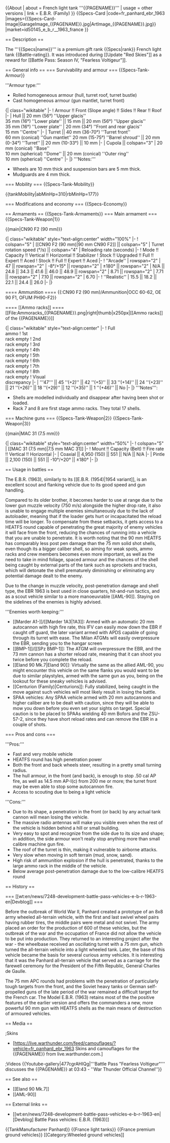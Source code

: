 {{About
| about = French light tank '''{{PAGENAME}}'''
| usage = other versions
| link = E.B.R. (Family)
}}
{{Specs-Card
|code=fr_panhard_ebr_1963
|images={{Specs-Card-Image|GarageImage_{{PAGENAME}}.jpg|ArtImage_{{PAGENAME}}.jpg}}
|market=id50145_e_b_r__1963_france
}}

== Description ==
<!-- ''In the description, the first part should be about the history of the creation and combat usage of the vehicle, as well as its key features. In the second part, tell the reader about the ground vehicle in the game. Insert a screenshot of the vehicle, so that if the novice player does not remember the vehicle by name, he will immediately understand what kind of vehicle the article is talking about.'' -->
The '''{{Specs|name}}''' is a premium gift rank {{Specs|rank}} French light tank {{Battle-rating}}. It was introduced during [[Update "Red Skies"]] as a reward for [[Battle Pass: Season IV, "Fearless Voltigeur"]].

== General info ==
=== Survivability and armour ===
{{Specs-Tank-Armour}}
<!-- ''Describe armour protection. Note the most well protected and key weak areas. Appreciate the layout of modules as well as the number and location of crew members. Is the level of armour protection sufficient, is the placement of modules helpful for survival in combat? If necessary use a visual template to indicate the most secure and weak zones of the armour.'' -->
'''Armour type:'''

* Rolled homogeneous armour (hull, turret roof, turret bustle)
* Cast homogeneous armour (gun mantlet, turret front)

{| class="wikitable"
|-
! Armour !! Front (Slope angle) !! Sides !! Rear !! Roof
|-
| Hull || 20 mm (56°) ''Upper glacis'' <br> 35 mm (16°) ''Lower plate'' || 15 mm || 20 mm (56°) ''Upper glacis'' <br> 35 mm (16°) ''Lower plate''
| 20 mm (34°) ''Front and rear glacis'' <br> 15 mm ''Centre''
|-
| Turret || 40 mm (36-70°) ''Turret front''  <br> 60 mm (conical) ''Gun mantlet'' 20 mm (15-75°) ''Barrel shroud'' || 20 mm (0-34°) ''Turret'' || 20 mm (10-33°) || 10 mm
|-
| Cupola || colspan="3" | 20 mm (conical) ''Base'' <br> 10 mm (spherical) ''Dome'' || 20 mm (conical) ''Outer ring'' <br> 10 mm (spherical) ''Centre''
|-
|}
'''Notes:'''

* Wheels are 10 mm thick and suspension bars are 5 mm thick.
* Mudguards are 4 mm thick.

=== Mobility ===
{{Specs-Tank-Mobility}}
<!-- ''Write about the mobility of the ground vehicle. Estimate the specific power and manoeuvrability, as well as the maximum speed forwards and backwards.'' -->

{{tankMobility|abMinHp=310|rbMinHp=177}}

=== Modifications and economy ===
{{Specs-Economy}}

== Armaments ==
{{Specs-Tank-Armaments}}
=== Main armament ===
{{Specs-Tank-Weapon|1}}
<!-- ''Give the reader information about the characteristics of the main gun. Assess its effectiveness in a battle based on the reloading speed, ballistics and the power of shells. Do not forget about the flexibility of the fire, that is how quickly the cannon can be aimed at the target, open fire on it and aim at another enemy. Add a link to the main article on the gun: <code><nowiki>{{main|Name of the weapon}}</nowiki></code>. Describe in general terms the ammunition available for the main gun. Give advice on how to use them and how to fill the ammunition storage.'' -->
{{main|CN90 F2 (90 mm)}}

{| class="wikitable" style="text-align:center" width="100%"
|-
! colspan="5" | [[CN90 F2 (90 mm)|90 mm CN90 F2]] || colspan="5" | Turret rotation speed (°/s) || colspan="4" | Reloading rate (seconds)
|-
! Mode !! Capacity !! Vertical !! Horizontal !! Stabilizer
! Stock !! Upgraded !! Full !! Expert !! Aced
! Stock !! Full !! Expert !! Aced
|-
! ''Arcade''
| rowspan="2" | 47 || rowspan="2" | -8°/+15° || rowspan="2" | ±180° || rowspan="2" | N/A || 24.8 || 34.3 || 41.6 || 46.0 || 48.9 || rowspan="2" | 8.71 || rowspan="2" | 7.71 || rowspan="2" | 7.10 || rowspan="2" | 6.70
|-
! ''Realistic''
| 15.5 || 18.2 || 22.1 || 24.4 || 26.0
|-
|}

==== Ammunition ====
{{:CN90 F2 (90 mm)/Ammunition|OCC 60-62, OE 90 F1, OFUM PH90-F2}}

==== [[Ammo racks]] ====
[[File:Ammoracks_{{PAGENAME}}.png|right|thumb|x250px|[[Ammo racks]] of the {{PAGENAME}}]]
<!-- '''Last updated: 2.25.1.112''' -->
{| class="wikitable" style="text-align:center"
|-
! Full<br>ammo
! 1st<br>rack empty
! 2nd<br>rack empty
! 3rd<br>rack empty
! 4th<br>rack empty
! 5th<br>rack empty
! 6th<br>rack empty
! 7th<br>rack empty
! 8th<br>rack empty
! Visual<br>discrepancy
|-
| '''47''' || 45&nbsp;''(+2)'' || 42&nbsp;''(+5)'' || 33&nbsp;''(+14)'' || 24&nbsp;''(+23)'' || 21&nbsp;''(+26)'' || 18&nbsp;''(+29)'' || 12&nbsp;''(+35)'' || 1&nbsp;''(+46)'' || No
|-
|}
'''Notes''':

* Shells are modelled individually and disappear after having been shot or loaded.
* Rack 7 and 8 are first stage ammo racks. They total 17 shells.

=== Machine guns ===
{{Specs-Tank-Weapon|2}}
{{Specs-Tank-Weapon|3}}
<!-- ''Offensive and anti-aircraft machine guns not only allow you to fight some aircraft but also are effective against lightly armoured vehicles. Evaluate machine guns and give recommendations on its use.'' -->
{{main|MAC 31 (7.5 mm)}}

{| class="wikitable" style="text-align:center" width="50%"
|-
! colspan="5" | [[MAC 31 (7.5 mm)|7.5 mm MAC 31]]
|-
! Mount !! Capacity (Belt) !! Fire rate !! Vertical !! Horizontal
|-
| Coaxial || 4,950 (150) || 551 || N/A || N/A
|-
| Pintle || 2,100 (150) || 551 || -10°/+20° || ±180°
|-
|}

== Usage in battles ==
<!-- ''Describe the tactics of playing in the vehicle, the features of using vehicles in the team and advice on tactics. Refrain from creating a "guide" - do not impose a single point of view but instead give the reader food for thought. Describe the most dangerous enemies and give recommendations on fighting them. If necessary, note the specifics of the game in different modes (AB, RB, SB).'' -->
The E.B.R. (1963), similarly to its [[E.B.R. (1954)|1954 variant]], is an excellent scout and flanking vehicle due to its good speed and gun handling.

Compared to its older brother, it becomes harder to use at range due to the lower gun muzzle velocity (750 m/s) alongside the higher drop rate, it also is unable to engage multiple enemies simultaneously due to the lack of autoloader, meaning that if the loader gets hurt or incapacitated the reload time will be longer. To compensate from these setbacks, it gets access to a HEATFS round capable of penetrating the great majority of enemy vehicles it will face from the front, reducing the chances of running into a vehicle that you are unable to penetrate. It is worth noting that the 90 mm HEATFS has comparably less post pen damage than the 75 mm solid shot shells, even though its a bigger caliber shell, so aiming for weak spots, ammo racks and crew members becomes even more important, as well as the need to take in mind foliage, spaced armour and the chances of the shell being caught by external parts of the tank such as sprockets and tracks, which will detonate the shell prematurely diminishing or eliminating any potential damage dealt to the enemy.

Due to the change in muzzle velocity, post-penetration damage and shell type, the EBR 1963 is best used in close quarters, hit-and-run tactics, and as a scout vehicle similar to a more manoeuvrable [[AML-90]]. Staying on the sidelines of the enemies is highly advised.

'''Enemies worth keeping:'''

* [[Marder A1-]]/[[Marder 1A3|1A3]]: Armed with an automatic 20 mm autocannon with high fire rate, this IFV can easily mow down the EBR if caught off guard, the later variant armed with APDS capable of going through its turret with ease. The Milan ATGMs will easily overpressure the EBR, sending you to the hangar screen
* [[BMP-1]]/[[SPz BMP-1]]: The ATGM will overpressure the EBR, and the 73 mm cannon has a shorter reload rate, meaning that it can shoot you twice before you complete the reload.
* [[Eland 90 Mk.7|Eland 90]]: Virtually the same as the allied AML-90, you might encounter this vehicle on the same flanks you would want to be due to similar playstyles, armed with the same gun as you, being on the lookout for these sneaky vehicles is advised.
* [[Centurion (Family)|Centurions]]: Fully stabilized, being caught in the move against such vehicles will most likely result in losing the battle.
* SPAA vehicles: Any SPAA vehicle armed with 20 mm autocannons and higher caliber are to be dealt with caution, since they will be able to mow you down before you even set your sights on target. Special caution is to be placed to SPAAs wielding 40 mm Bofors and the ZSU-57-2, since they have short reload rates and can remove the EBR in a couple of shots.

=== Pros and cons ===
<!-- ''Summarise and briefly evaluate the vehicle in terms of its characteristics and combat effectiveness. Mark its pros and cons in a bulleted list. Try not to use more than 6 points for each of the characteristics. Avoid using categorical definitions such as "bad", "good" and the like - use substitutions with softer forms such as "inadequate" and "effective".'' -->

'''Pros:'''

* Fast and very mobile vehicle
* HEATFS round has high penetration power
* Both the front and back wheels steer, resulting in a pretty small turning radius.
* The hull armour, in the front (and back), is enough to stop .50 cal AP fire, as well as 14.5 mm AP-I(c) from 200 me or more; the turret front may be even able to stop some autocannon fire.
* Access to scouting due to being a light vehicle

'''Cons:'''

* Due to its shape, a penetration in the front (or back) by any actual tank cannon will mean losing the vehicle.
* The massive radio antennas will make you visible even when the rest of the vehicle is hidden behind a hill or small building.
* Very easy to spot and recognize from the side due to its size and shape; in addition, the side armour won't really stop anything more than small calibre machine gun fire.
* The roof of the turret is thin, making it vulnerable to airborne attacks.
* Very slow when moving in soft terrain (mud, snow, sand).
* High risk of ammunition explosion if the hull is penetrated, thanks to the large ammo rack in the middle of the vehicle.
* Below average post-penetration damage due to the low-calibre HEATFS round

== History ==
<!-- ''Describe the history of the creation and combat usage of the vehicle in more detail than in the introduction. If the historical reference turns out to be too long, take it to a separate article, taking a link to the article about the vehicle and adding a block "/History" (example: <nowiki>https://wiki.warthunder.com/(Vehicle-name)/History</nowiki>) and add a link to it here using the <code>main</code> template. Be sure to reference text and sources by using <code><nowiki><ref></ref></nowiki></code>, as well as adding them at the end of the article with <code><nowiki><references /></nowiki></code>. This section may also include the vehicle's dev blog entry (if applicable) and the in-game encyclopedia description (under <code><nowiki>=== In-game description ===</nowiki></code>, also if applicable).'' -->
=== [[wt:en/news/7248-development-battle-pass-vehicles-e-b-r-1963-en|Devblog]] ===

Before the outbreak of World War II, Panhard created a prototype of an 8x8 army wheeled all-terrain vehicle, with the first and last swivel wheel pairs having rubber tires, the middle pairs were metal and not swivel. The army placed an order for the production of 600 of these vehicles, but the outbreak of the war and the occupation of France did not allow the vehicle to be put into production. They returned to an interesting project after the war - the wheelbase received an oscillating turret with a 75 mm gun, which turned the all-terrain vehicle into a light wheeled tank. Later, the base of this vehicle became the basis for several curious army vehicles. It is interesting that it was the Panhard all-terrain vehicle that served as a carriage for the farewell ceremony for the President of the Fifth Republic, General Charles de Gaulle.

The 75 mm APC rounds had problems with the penetration of particularly tough targets from the front, and the Soviet heavy tanks or German self-propelled guns of the late period of the war remained a difficult target for the French car. The Model E.B.R. (1963) retains most of the the positive features of the earlier version and offers the commanders a new, more powerful 90 mm gun with HEATFS shells as the main means of destruction of armoured vehicles.

== Media ==
<!-- ''Excellent additions to the article would be video guides, screenshots from the game, and photos.'' -->

;Skins

* [https://live.warthunder.com/feed/camouflages/?vehicle=fr_panhard_ebr_1963 Skins and camouflages for the {{PAGENAME}} from live.warthunder.com.]

;Videos
{{Youtube-gallery|477cgrAHIQg|'''Battle Pass "Fearless Voltigeur"''' discusses the {{PAGENAME}} at 03:43 - ''War Thunder Official Channel''}}

== See also ==
<!-- ''Links to the articles on the War Thunder Wiki that you think will be useful for the reader, for example:''
* ''reference to the series of the vehicles;''
* ''links to approximate analogues of other nations and research trees.'' -->

* [[Eland 90 Mk.7]]
* [[AML-90]]

== External links ==
<!-- ''Paste links to sources and external resources, such as:''
* ''topic on the official game forum;''
* ''other literature.'' -->

* [[wt:en/news/7248-development-battle-pass-vehicles-e-b-r-1963-en|[Devblog] Battle Pass vehicles: E.B.R. (1963)]]

{{TankManufacturer Panhard}}
{{France light tanks}}
{{France premium ground vehicles}}
[[Category:Wheeled ground vehicles]]